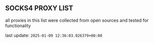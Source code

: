 ## SOCKS4 PROXY LIST

all proxies in this list were collected from open sources and tested for functionality

last update: `2025-01-09 12:36:03.026379+00:00`